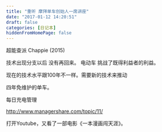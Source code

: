 ```yaml
---
title: "重听 摩拜单车创始人一席讲座"
date: "2017-01-12 14:20:51"
draft: false
categories: [日记本]
hiddenFromHomePage: false
---
```

超能查派 Chappie (2015)

技术出现分支以后 没有再回来。
电动车 挑战了既得利益者的利益。

现在的技术水平跟100年不一样。需要新的技术来推动

四年免维护的单车。

每日充电管理

http://www.managershare.com/topic/11/

打开Youtube，又看了一部电影《一本漫画闯天涯》。



